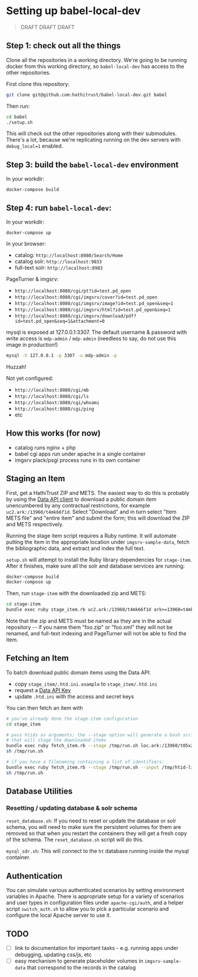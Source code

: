 # Setting up babel-local-dev

> DRAFT DRAFT DRAFT

## Step 1: check out all the things

Clone all the repositories in a working directory.
We're going to be running docker from this working directory,
so `babel-local-dev` has access to the other repositories.

First clone this repository:
```bash
git clone git@github.com:hathitrust/babel-local-dev.git babel
```

Then run:

```bash
cd babel
./setup.sh
```

This will check out the other repositories along with their submodules.
There's a lot, because we're replicating running on the dev servers with
`debug_local=1` enabled.

## Step 3: build the `babel-local-dev` environment

In your workdir:

```
docker-compose build
```

## Step 4: run `babel-local-dev`:

In your workdir:

```
docker-compose up
```

In your browser:

* catalog: `http://localhost:8080/Search/Home`
* catalog solr: `http://localhost:9033`
* full-text solr: `http://localhost:8983`

PageTurner & imgsrv:

* `http://localhost:8080/cgi/pt?id=test.pd_open`
* `http://localhost:8080/cgi/imgsrv/cover?id=test.pd_open`
* `http://localhost:8080/cgi/imgsrv/image?id=test.pd_open&seq=1`
* `http://localhost:8080/cgi/imgsrv/html?id=test.pd_open&seq=1`
* `http://localhost:8080/cgi/imgsrv/download/pdf?id=test.pd_open&seq=1&attachment=0`

mysql is exposed at 127.0.0.1:3307. The default username & password with write
access is `mdp-admin` / `mdp-admin` (needless to say, do not use this image in
production!)

```bash
mysql -h 127.0.0.1 -p 3307 -u mdp-admin -p
```
Huzzah!

Not yet configured:
* `http://localhost:8080/cgi/mb`
* `http://localhost:8080/cgi/ls`
* `http://localhost:8080/cgi/whoami`
* `http://localhost:8080/cgi/ping`
* etc

## How this works (for now)

* catalog runs nginx + php
* babel cgi apps run under apache in a single container
* imgsrv plack/psgi process runs in its own container

## Staging an Item

First, get a HathiTrust ZIP and METS. The easiest way to do this is probably by
using the [Data API client](https://babel.hathitrust.org/cgi/htdc) to download
a public domain item unencumbered by any contractual restrictions, for example
`uc2.ark:/13960/t4mk66f1d`. Select "Download" and in turn select "Item METS
file" and "entire item" and submit the form; this will download the ZIP and
METS respectively.

Running the stage item script requires a Ruby runtime. It will automate putting
the item in the appropriate location under `imgsrv-sample-data`, fetch the
bibliographic data, and extract and index the full text.

`setup.sh` will attempt to install the Ruby library dependencies for `stage-item`.
After it finishes, make sure all the solr and database services are running:

```bash
docker-compose build
docker-compose up
```

Then, run `stage-item` with the downloaded zip and METS:

```bash
cd stage-item
bundle exec ruby stage_item.rb uc2.ark:/13960/t4mk66f1d ark+=13960=t4mk66f1d.zip ark+=13960=t4mk66f1d.mets.xml
```

Note that the zip and METS must be named as they are in the actual
repository -- if you name them "foo.zip" or "foo.xml" they will not be renamed,
and full-text indexing and PageTurner will not be able to find the item.

## Fetching an Item

To batch download public domain items using the Data API:

* copy `stage_item/.htd.ini.example` to `stage_item/.htd.ini`
* request a [Data API Key](https://babel.hathitrust.org/cgi/kgs)
* update `.htd.ini` with the access and secret keys

You can then fetch an item with

```bash
# you've already done the stage-item configuration
cd stage_item

# pass htids as arguments; the --stage option will generate a bash script 
# that will stage the downloaded items
bundle exec ruby fetch_item.rb --stage /tmp/run.sh loc.ark:/13960/t05x2fk69 loc.ark:/13960/t05x2js29
sh /tmp/run.sh

# if you have a filenaming containing a list of identifiers:
bundle exec ruby fetch_item.rb --stage /tmp/run.sh --input /tmp/htid-list.txt
sh /tmp/run.sh
```

## Database Utilities 

### Resetting / updating database & solr schema

`reset_database.sh`: If you need to reset or update the database or solr
schema, you will need to make sure the persistent volumes for them are removed
so that when you restart the containers they will get a fresh copy of the
schema. The `reset_database.sh` script will do this.


`mysql_sdr.sh`: This will connect to the `ht` database running inside the mysql
container.

## Authentication

You can simulate various authenticated scenarios by setting environment
variables in Apache. There is appropriate setup for a variety of scenarios and
user types in configuration files under `apache-cgi/auth`, and a helper script
`switch_auth.sh` to allow you to pick a particular scenario and configure the
local Apache server to use it.

## TODO

- [ ] link to documentation for important tasks - e.g. running apps under debugging, updating css/js, etc
- [ ] easy mechanism to generate placeholder volumes in `imgsrv-sample-data` that correspond to the records in the catalog
